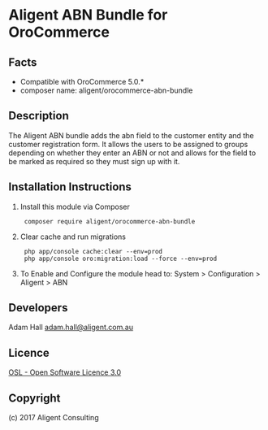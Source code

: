 Aligent ABN Bundle for OroCommerce
==============================================

Facts
-----
- Compatible with OroCommerce 5.0.*
- composer name: aligent/orocommerce-abn-bundle

Description
-----------
The Aligent ABN bundle adds the abn field to the customer entity and the customer registration form. It allows the users
to be assigned to groups depending on whether they enter an ABN or not and allows for the field to be marked as required
so they must sign up with it.

Installation Instructions
-------------------------
1. Install this module via Composer

        composer require aligent/orocommerce-abn-bundle

1. Clear cache and run migrations
        
        php app/console cache:clear --env=prod
        php app/console oro:migration:load --force --env=prod
        
1. To Enable and Configure the module head to:
    System > Configuration > Aligent > ABN

Developers
---------
Adam Hall <adam.hall@aligent.com.au>

Licence
-------
[OSL - Open Software Licence 3.0](http://opensource.org/licenses/osl-3.0.php)

Copyright
---------
(c) 2017 Aligent Consulting
